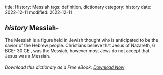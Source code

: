 title: History: Messiah
tags: definition, dictionary
category: history
date: 2022-12-11
modified: 2022-12-11

## _history_ Messiah-
The Messiah is a figure held in Jewish thought who
is anticipated to be the savior of the Hebrew people. Christians
believe that Jesus of Nazareth, 6 BCE-
30 CE
, was the
Messiah, however most Jews do not accept that Jesus was a Messiah.


###### Download *this* dictionary as a Free eBook: [Download Now]({static}static/SerfHistoryDictionary.pdf)

